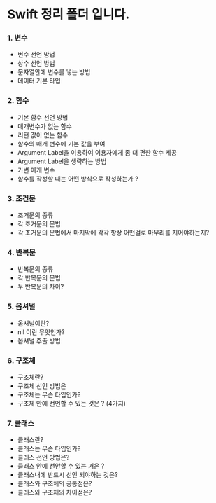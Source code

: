 # Swift 정리 폴더 입니다.

### 1. 변수
- 변수 선언 방법
- 상수 선언 방법
- 문자열안에 변수를 넣는 방법
- 데이터 기본 타입

### 2. 함수
- 기본 함수 선언 방법
- 매개변수가 없는 함수
- 리턴 값이 없는 함수
- 함수의 매개 변수에 기본 값을 부여
- Argument Label을 이용하여 이용자에게 좀 더 편한 함수 제공
- Argument Label을 생략하는 방법
- 가변 매개 변수
- 함수를 작성할 때는 어떤 방식으로 작성하는가 ?

### 3. 조건문
- 조거문의 종류
- 각 조거문의 문법 
- 각 조거문의 문법에서 마지막에 각각 항상 어떤걸로 마무리를 지어야하는지?

### 4. 반복문
- 반복문의 종류
- 각 반복문의 문법
- 두 반복문의 차이?

### 5. 옵셔널
- 옵셔널이란?
- nil 이란 무엇인가?
- 옵셔널 추출 방법

### 6. 구조체
- 구조체란?
- 구조체 선언 방법은
- 구조체는 무슨 타입인가?
- 구조체 안에 선언할 수 있는 것은 ? (4가지)

### 7. 클래스
- 클래스란? 
- 클래스는 무슨 타입인가?
- 클래스 선언 방법은?
- 클래스 안에 선안할 수 있는 거은 ?
- 클래스내에 반드시 선언 되야하는 것은?
- 클래스와 구조체의 공통점은?
- 클래스와 구조체의 차이점은?
